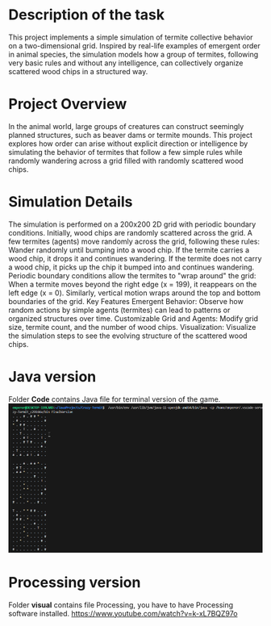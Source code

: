 # Description of the task 
This project implements a simple simulation of termite collective behavior on a two-dimensional grid. Inspired by real-life examples of emergent order in animal species, the simulation models how a group of termites, following very basic rules and without any intelligence, can collectively organize scattered wood chips in a structured way.

# Project Overview
In the animal world, large groups of creatures can construct seemingly planned structures, such as beaver dams or termite mounds. This project explores how order can arise without explicit direction or intelligence by simulating the behavior of termites that follow a few simple rules while randomly wandering across a grid filled with randomly scattered wood chips.

# Simulation Details
The simulation is performed on a 200x200 2D grid with periodic boundary conditions.
Initially, wood chips are randomly scattered across the grid.
A few termites (agents) move randomly across the grid, following these rules:
Wander randomly until bumping into a wood chip.
If the termite carries a wood chip, it drops it and continues wandering.
If the termite does not carry a wood chip, it picks up the chip it bumped into and continues wandering.
Periodic boundary conditions allow the termites to "wrap around" the grid:
When a termite moves beyond the right edge (x = 199), it reappears on the left edge (x = 0).
Similarly, vertical motion wraps around the top and bottom boundaries of the grid.
Key Features
Emergent Behavior: Observe how random actions by simple agents (termites) can lead to patterns or organized structures over time.
Customizable Grid and Agents: Modify grid size, termite count, and the number of wood chips.
Visualization: Visualize the simulation steps to see the evolving structure of the scattered wood chips.

# Java version  
Folder **Code** contains Java file for terminal version of the game. 
![example of simulation](media/Code_QTEtHOBDJq.png)
# Processing version 

Folder **visual** contains file Processing, you have to have Processing software installed. 
https://www.youtube.com/watch?v=k-xL7BQZ97o

